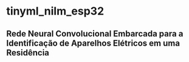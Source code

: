 # tinyml_nilm_esp32

## Rede Neural Convolucional Embarcada para a Identificação de Aparelhos Elétricos em uma Residência

